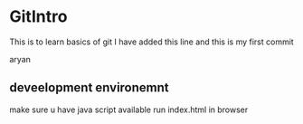 # GitIntro
This is to learn basics of git
I have added this line and this is my first commit 

aryan
## deveelopment environemnt 
make sure u have java script available 
run index.html in browser

